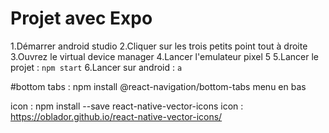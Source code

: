 # Projet avec Expo

1.Démarrer android studio
2.Cliquer sur les trois petits point tout à droite
3.Ouvrez le virtual device manager
4.Lancer l'emulateur pixel 5
5.Lancer le projet : `npm start`
6.Lancer sur android : `a`



#bottom tabs : npm install @react-navigation/bottom-tabs
menu en bas


icon : npm install --save react-native-vector-icons
icon : https://oblador.github.io/react-native-vector-icons/
